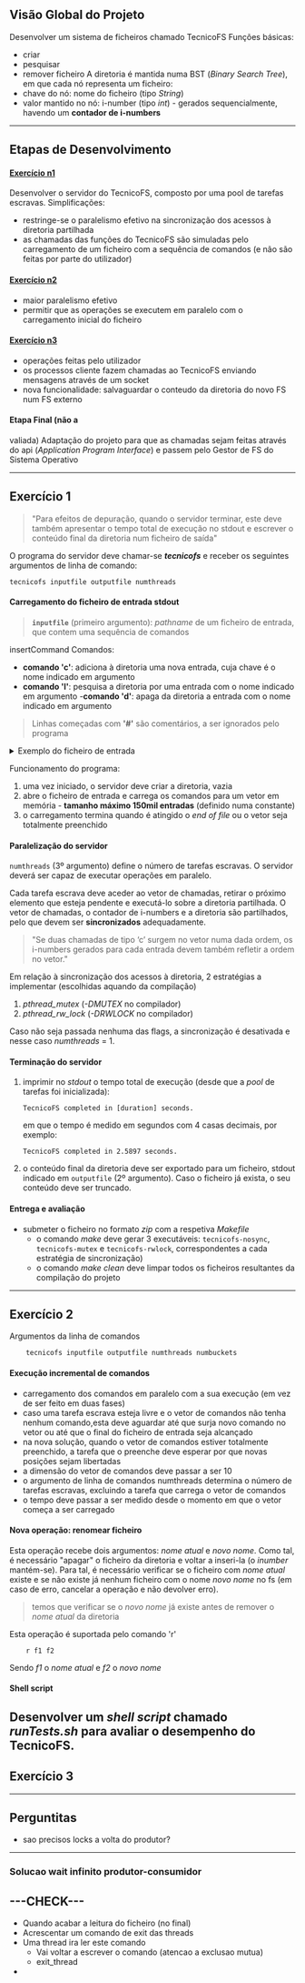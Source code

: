## Visão Global do Projeto
Desenvolver um sistema de ficheiros chamado TecnicoFS
Funções básicas:
- criar
- pesquisar
- remover ficheiro
A diretoria é mantida numa BST (*Binary Search Tree*), em que cada nó representa um ficheiro:
- chave do nó: nome do ficheiro (tipo *String*)
- valor mantido no nó: i-number (tipo *int*) - gerados sequencialmente, havendo um **contador de i-numbers**
---
## Etapas de Desenvolvimento
#### [Exercício n1](#exercício-1)
Desenvolver o servidor do TecnicoFS, composto por uma pool de tarefas escravas. Simplificações:
 - restringe-se o paralelismo efetivo na sincronização dos acessos à diretoria partilhada 
 - as chamadas das funções do TecnicoFS são simuladas pelo carregamento de um ficheiro com a sequência de comandos (e não são feitas por parte do utilizador)

#### [Exercício n2](#exercício-2)
 - maior paralelismo efetivo
 - permitir que as operações se executem em paralelo com o carregamento inicial do ficheiro

 #### [Exercício n3](#exercício-3)
 - operações feitas pelo utilizador
 - os processos cliente fazem chamadas ao TecnicoFS enviando mensagens através de um socket
 - nova funcionalidade: salvaguardar o conteudo da diretoria do novo FS num FS externo

#### Etapa Final (não a
valiada)
Adaptação do projeto para que as chamadas sejam feitas através do api (*Application Program Interface*) e passem pelo Gestor de FS do Sistema Operativo

---
## Exercício 1
>"Para efeitos de depuração, quando o servidor terminar, este deve também apresentar o tempo total
de execução no stdout e escrever o conteúdo final da diretoria num ficheiro de saída"

O programa do servidor deve chamar-se ***tecnicofs*** e receber os seguintes argumentos de linha de comando:

    tecnicofs inputfile outputfile numthreads

#### Carregamento do ficheiro de entrada stdout
>**`inputfile`** (primeiro argumento): *pathname* de um ficheiro de entrada, que contem uma sequência de comandos

insertCommand
Comandos:
 - **comando 'c'**: adiciona à diretoria uma nova entrada, cuja chave é o nome indicado em argumento
 - **comando 'l'**: pesquisa a diretoria por uma entrada com o nome indicado em argumento
 -**comando 'd'**: apaga da diretoria a entrada com o nome indicado em argumento

>Linhas começadas com **'#'** são comentários, a ser ignorados pelo programa

<details><summary>Exemplo do ficheiro de entrada</summary>

    # isto é um exemplo
    c f.txt
    c s.exe
    l f.txt
    d s.exe
</details>

Funcionamento do programa:
1. uma vez iniciado, o servidor deve criar a diretoria, vazia
2. abre o ficheiro de entrada e carrega os comandos para um vetor em memória - **tamanho máximo 150mil entradas** (definido numa constante)
3. o carregamento termina quando é atingido o *end of file* ou o vetor seja totalmente preenchido

#### Paralelização do servidor
`numthreads` (3º argumento) define o número de tarefas escravas. O servidor deverá ser capaz de executar operações em paralelo. 

Cada tarefa escrava deve aceder ao vetor de chamadas, retirar o próximo elemento que esteja
pendente e executá-lo sobre a diretoria partilhada. O vetor de chamadas, o contador de i-numbers e
a diretoria são partilhados, pelo que devem ser **sincronizados** adequadamente.

>"Se duas chamadas de tipo ‘c’
surgem no vetor numa dada ordem, os i-numbers gerados para cada entrada devem também refletir
a ordem no vetor."

Em relação à sincronização dos acessos à diretoria, 2 estratégias a implementar (escolhidas aquando da compilação)
1. *pthread_mutex* (*-DMUTEX* no compilador)
2. *pthread_rw_lock* (*-DRWLOCK* no compilador)

Caso não seja passada nenhuma das flags, a sincronização é desativada e nesse caso *numthreads* = 1.

#### Terminação do servidor
1. imprimir no *stdout* o tempo total de execução (desde que a *pool* de tarefas foi inicializada):
    ```
    TecnicoFS completed in [duration] seconds.
    ```
    em que o tempo é medido em segundos com 4 casas decimais, por exemplo:
    ```
    TecnicoFS completed in 2.5897 seconds.
    ```
2. o conteúdo final da diretoria deve ser exportado para um ficheiro, stdout indicado em `outputfile` (2º argumento). Caso o ficheiro já exista, o seu conteúdo deve ser truncado.

#### Entrega e avaliação
 - submeter o ficheiro no formato *zip* com a respetiva *Makefile* 
    - o comando *make* deve gerar 3 executáveis: `tecnicofs-nosync`, `tecnicofs-mutex` e `tecnicofs-rwlock`, correspondentes a cada estratégia de sincronização)
    - o comando *make clean* deve limpar todos os ficheiros resultantes da compilação do projeto




---
## Exercício 2
Argumentos da linha de comandos 

        tecnicofs inputfile outputfile numthreads numbuckets

#### Execução incremental de comandos
- carregamento dos comandos em paralelo com a sua execução (em vez de ser feito em duas fases)
- caso uma tarefa escrava esteja livre e o vetor de comandos não tenha nenhum comando,esta deve aguardar até que surja novo comando no vetor ou até que o final do ficheiro de entrada seja alcançado
- na nova solução, quando o vetor de comandos estiver totalmente preenchido, a tarefa que o preenche deve esperar por que novas posições sejam libertadas 
- a dimensão do vetor de comandos deve passar a ser 10
- o argumento de linha de comandos ​numthreads determina o número de tarefas escravas, excluindo a tarefa que carrega o vetor de comandos
- o tempo deve passar a ser medido desde o momento em que o vetor começa a ser carregado 

#### Nova operação: renomear ficheiro
Esta operação recebe dois argumentos: *nome atual* e *novo nome*. Como tal, é necessário "apagar" o ficheiro da diretoria e voltar a inseri-la (o *inumber* mantém-se). 
Para tal, é necessário verificar se o ficheiro com *nome atual* existe e se não existe já nenhum ficheiro com o nome *novo nome* no fs (em caso de erro, cancelar a operação e não devolver erro).
> temos que verificar se o *novo nome* já existe antes de remover o *nome atual* da diretoria

Esta operação é suportada pelo comando 'r'

        r f1 f2 

Sendo *f1* o *nome atual* e *f2* o *novo nome*

#### Shell script
Desenvolver um *shell script* chamado *runTests.sh* para avaliar o desempenho do TecnicoFS.
---
## Exercício 3

---
## Perguntitas
* sao precisos locks a volta do produtor?
  
---
### Solucao wait infinito produtor-consumidor

---CHECK---
---
* Quando acabar a leitura do ficheiro (no final)
* Acrescentar um comando de exit das threads
* Uma thread ira ler este comando
  * Vai voltar a escrever o comando (atencao a exclusao mutua)
  * exit_thread
* 